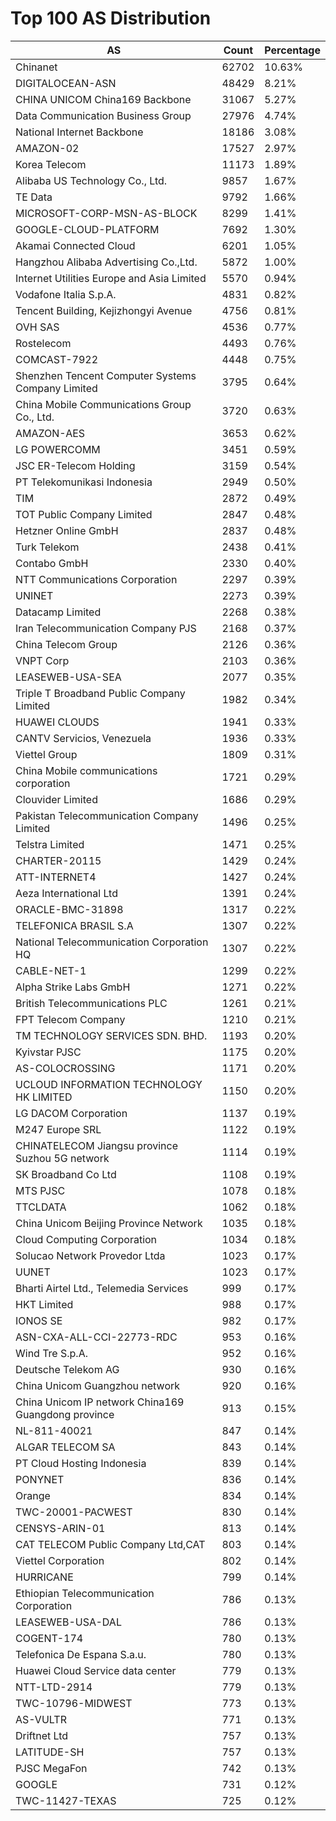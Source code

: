 # Top 100 AS Distribution
| AS | Count | Percentage |
|----|----|----|
| Chinanet | 62702 | 10.63% |
| DIGITALOCEAN-ASN | 48429 | 8.21% |
| CHINA UNICOM China169 Backbone | 31067 | 5.27% |
| Data Communication Business Group | 27976 | 4.74% |
| National Internet Backbone | 18186 | 3.08% |
| AMAZON-02 | 17527 | 2.97% |
| Korea Telecom | 11173 | 1.89% |
| Alibaba US Technology Co., Ltd. | 9857 | 1.67% |
| TE Data | 9792 | 1.66% |
| MICROSOFT-CORP-MSN-AS-BLOCK | 8299 | 1.41% |
| GOOGLE-CLOUD-PLATFORM | 7692 | 1.30% |
| Akamai Connected Cloud | 6201 | 1.05% |
| Hangzhou Alibaba Advertising Co.,Ltd. | 5872 | 1.00% |
| Internet Utilities Europe and Asia Limited | 5570 | 0.94% |
| Vodafone Italia S.p.A. | 4831 | 0.82% |
| Tencent Building, Kejizhongyi Avenue | 4756 | 0.81% |
| OVH SAS | 4536 | 0.77% |
| Rostelecom | 4493 | 0.76% |
| COMCAST-7922 | 4448 | 0.75% |
| Shenzhen Tencent Computer Systems Company Limited | 3795 | 0.64% |
| China Mobile Communications Group Co., Ltd. | 3720 | 0.63% |
| AMAZON-AES | 3653 | 0.62% |
| LG POWERCOMM | 3451 | 0.59% |
| JSC ER-Telecom Holding | 3159 | 0.54% |
| PT Telekomunikasi Indonesia | 2949 | 0.50% |
| TIM | 2872 | 0.49% |
| TOT Public Company Limited | 2847 | 0.48% |
| Hetzner Online GmbH | 2837 | 0.48% |
| Turk Telekom | 2438 | 0.41% |
| Contabo GmbH | 2330 | 0.40% |
| NTT Communications Corporation | 2297 | 0.39% |
| UNINET | 2273 | 0.39% |
| Datacamp Limited | 2268 | 0.38% |
| Iran Telecommunication Company PJS | 2168 | 0.37% |
| China Telecom Group | 2126 | 0.36% |
| VNPT Corp | 2103 | 0.36% |
| LEASEWEB-USA-SEA | 2077 | 0.35% |
| Triple T Broadband Public Company Limited | 1982 | 0.34% |
| HUAWEI CLOUDS | 1941 | 0.33% |
| CANTV Servicios, Venezuela | 1936 | 0.33% |
| Viettel Group | 1809 | 0.31% |
| China Mobile communications corporation | 1721 | 0.29% |
| Clouvider Limited | 1686 | 0.29% |
| Pakistan Telecommunication Company Limited | 1496 | 0.25% |
| Telstra Limited | 1471 | 0.25% |
| CHARTER-20115 | 1429 | 0.24% |
| ATT-INTERNET4 | 1427 | 0.24% |
| Aeza International Ltd | 1391 | 0.24% |
| ORACLE-BMC-31898 | 1317 | 0.22% |
| TELEFONICA BRASIL S.A | 1307 | 0.22% |
| National Telecommunication Corporation HQ | 1307 | 0.22% |
| CABLE-NET-1 | 1299 | 0.22% |
| Alpha Strike Labs GmbH | 1271 | 0.22% |
| British Telecommunications PLC | 1261 | 0.21% |
| FPT Telecom Company | 1210 | 0.21% |
| TM TECHNOLOGY SERVICES SDN. BHD. | 1193 | 0.20% |
| Kyivstar PJSC | 1175 | 0.20% |
| AS-COLOCROSSING | 1171 | 0.20% |
| UCLOUD INFORMATION TECHNOLOGY HK LIMITED | 1150 | 0.20% |
| LG DACOM Corporation | 1137 | 0.19% |
| M247 Europe SRL | 1122 | 0.19% |
| CHINATELECOM Jiangsu province Suzhou 5G network | 1114 | 0.19% |
| SK Broadband Co Ltd | 1108 | 0.19% |
| MTS PJSC | 1078 | 0.18% |
| TTCLDATA | 1062 | 0.18% |
| China Unicom Beijing Province Network | 1035 | 0.18% |
| Cloud Computing Corporation | 1034 | 0.18% |
| Solucao Network Provedor Ltda | 1023 | 0.17% |
| UUNET | 1023 | 0.17% |
| Bharti Airtel Ltd., Telemedia Services | 999 | 0.17% |
| HKT Limited | 988 | 0.17% |
| IONOS SE | 982 | 0.17% |
| ASN-CXA-ALL-CCI-22773-RDC | 953 | 0.16% |
| Wind Tre S.p.A. | 952 | 0.16% |
| Deutsche Telekom AG | 930 | 0.16% |
| China Unicom Guangzhou network | 920 | 0.16% |
| China Unicom IP network China169 Guangdong province | 913 | 0.15% |
| NL-811-40021 | 847 | 0.14% |
| ALGAR TELECOM SA | 843 | 0.14% |
| PT Cloud Hosting Indonesia | 839 | 0.14% |
| PONYNET | 836 | 0.14% |
| Orange | 834 | 0.14% |
| TWC-20001-PACWEST | 830 | 0.14% |
| CENSYS-ARIN-01 | 813 | 0.14% |
| CAT TELECOM Public Company Ltd,CAT | 803 | 0.14% |
| Viettel Corporation | 802 | 0.14% |
| HURRICANE | 799 | 0.14% |
| Ethiopian Telecommunication Corporation | 786 | 0.13% |
| LEASEWEB-USA-DAL | 786 | 0.13% |
| COGENT-174 | 780 | 0.13% |
| Telefonica De Espana S.a.u. | 780 | 0.13% |
| Huawei Cloud Service data center | 779 | 0.13% |
| NTT-LTD-2914 | 779 | 0.13% |
| TWC-10796-MIDWEST | 773 | 0.13% |
| AS-VULTR | 771 | 0.13% |
| Driftnet Ltd | 757 | 0.13% |
| LATITUDE-SH | 757 | 0.13% |
| PJSC MegaFon | 742 | 0.13% |
| GOOGLE | 731 | 0.12% |
| TWC-11427-TEXAS | 725 | 0.12% |
